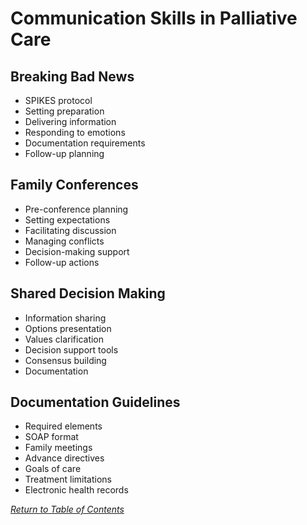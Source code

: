 # Communication Skills in Palliative Care

## Breaking Bad News
- SPIKES protocol
- Setting preparation
- Delivering information
- Responding to emotions
- Documentation requirements
- Follow-up planning

## Family Conferences
- Pre-conference planning
- Setting expectations
- Facilitating discussion
- Managing conflicts
- Decision-making support
- Follow-up actions

## Shared Decision Making
- Information sharing
- Options presentation
- Values clarification
- Decision support tools
- Consensus building
- Documentation

## Documentation Guidelines
- Required elements
- SOAP format
- Family meetings
- Advance directives
- Goals of care
- Treatment limitations
- Electronic health records

_[Return to Table of Contents](../toc.md)_
